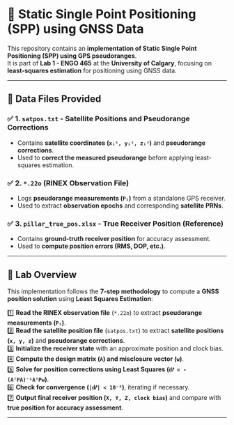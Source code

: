 # 📡 Static Single Point Positioning (SPP) using GNSS Data

This repository contains an **implementation of Static Single Point Positioning (SPP) using GPS pseudoranges**.  
It is part of **Lab 1 - ENGO 465** at the **University of Calgary**, focusing on **least-squares estimation** for positioning using GNSS data.

---

## **📂 Data Files Provided**
### ✅ **1. `satpos.txt`** - Satellite Positions and Pseudorange Corrections
- Contains **satellite coordinates (`xᵢˢ, yᵢˢ, zᵢˢ`)** and **pseudorange corrections**.
- Used to **correct the measured pseudorange** before applying least-squares estimation.

### ✅ **2. `*.22o` (RINEX Observation File)**
- Logs **pseudorange measurements (`Pᵢ`)** from a standalone GPS receiver.
- Used to extract **observation epochs** and corresponding **satellite PRNs**.

### ✅ **3. `pillar_true_pos.xlsx`** - True Receiver Position (Reference)
- Contains **ground-truth receiver position** for accuracy assessment.
- Used to **compute position errors (RMS, DOP, etc.)**.

---

## **📜 Lab Overview**
This implementation follows the **7-step methodology** to compute a **GNSS position solution** using **Least Squares Estimation**:

1️⃣ **Read the RINEX observation file** (`*.22o`) to extract **pseudorange measurements (`Pᵢ`)**.  
2️⃣ **Read the satellite position file** (`satpos.txt`) to extract **satellite positions (`x, y, z`)** and **pseudorange corrections**.  
3️⃣ **Initialize the receiver state** with an approximate position and clock bias.  
4️⃣ **Compute the design matrix (`A`) and misclosure vector (`w`)**.  
5️⃣ **Solve for position corrections using Least Squares (`d𝑟̂ = -(AᵀPA)⁻¹AᵀPw`)**.  
6️⃣ **Check for convergence (`|d𝑟̂| < 10⁻⁵`)**, iterating if necessary.  
7️⃣ **Output final receiver position (`X, Y, Z, clock bias`)** and compare with **true position for accuracy assessment**.

---

<!-- ## **⚙️ How to Run the Code**
### **🔹 1️⃣ Install Dependencies**
Ensure you have the required dependencies installed:
```sh
sudo apt install libeigen3-dev  # Install Eigen library (for Linux) -->
